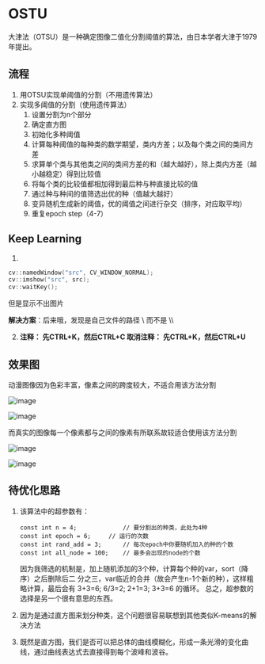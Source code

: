 # OSTU

大津法（OTSU）是一种确定图像二值化分割阈值的算法，由日本学者大津于1979年提出。

## 流程

1. 用OTSU实现单阈值的分割（不用遗传算法）
2. 实现多阈值的分割（使用遗传算法）
   1. 设置分割为n个部分
   2. 确定直方图
   3. 初始化多种阈值
   4. 计算每种阈值的每种类的数学期望，类内方差；以及每个类之间的类间方差
   5. 求算单个类与其他类之间的类间方差的和（越大越好），除上类内方差（越小越稳定）得到比较值
   6. 将每个类的比较值都相加得到最后种与种直接比较的值
   7. 通过种与种间的值筛选出优的种（值越大越好）
   8. 变异随机生成新的阈值，优的阈值之间进行杂交（排序，对应取平均）
   9. 重复epoch step（4-7）

## Keep Learning

1. 

   ```c++
   cv::namedWindow("src", CV_WINDOW_NORMAL);
   cv::imshow("src", src);
   cv::waitKey();
   ```

   但是显示不出图片

   **解决方案**：后来哦，发现是自己文件的路径 \ 而不是 \\\\

2. **注释： 先CTRL+K，然后CTRL+C
   取消注释： 先CTRL+K，然后CTRL+U**

## 效果图

动漫图像因为色彩丰富，像素之间的跨度较大，不适合用该方法分割

![image](https://github.com/amoreyo/OSTU/blob/master/img/randm.png)

![image](https://github.com/amoreyo/OSTU/blob/master/img/randm_dst.png)

而真实的图像每一个像素都与之间的像素有所联系故较适合使用该方法分割

![image](https://github.com/amoreyo/OSTU/blob/master/img/winter.jpg)

![image](https://github.com/amoreyo/OSTU/blob/master/img/winter_dst.jpg)



## 待优化思路

1. 该算法中的超参数有：  
	```
   const int n = 4; 			// 要分割出的种类，此处为4种
   const int epoch = 6;		// 运行的次数
   const int rand_add = 3;		// 每次epoch中你要随机加入的种的个数
   const int all_node = 100;	// 最多会出现的node的个数
   ```
   因为我筛选的机制是，加上随机添加的3个种，计算每个种的var，sort（降序）之后删除后二    分之三，var临近的合并（故会产生n-1个新的种），这样粗略计算，最后会有 3+3=6;  6/3=2;  2+1=3; 3+3=6 的循环。  总之，超参数的选择是另一个很有意思的东西。

2. 因为是通过直方图来划分种类，这个问题很容易联想到其他类似K-means的解决方法

3. 既然是直方图，我们是否可以把总体的曲线模糊化，形成一条光滑的变化曲线，通过曲线表达式去直接得到每个波峰和波谷。 
   
   
